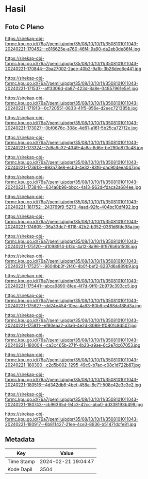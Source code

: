 # Hasil

## Foto C Plano

https://sirekap-obj-formc.kpu.go.id/76a7/pemilu/pdpr/35/08/10/10/11/3508101011043-20240221-170452--c816625e-a760-46f4-9a90-da2eb3de86f4.jpg

https://sirekap-obj-formc.kpu.go.id/76a7/pemilu/pdpr/35/08/10/10/11/3508101011043-20240221-170844--2ba27002-2ace-40b2-9a1b-3b26dec6e441.jpg

https://sirekap-obj-formc.kpu.go.id/76a7/pemilu/pdpr/35/08/10/10/11/3508101011043-20240221-171537--aff3306d-da87-423d-8a8e-04857961e5e1.jpg

https://sirekap-obj-formc.kpu.go.id/76a7/pemilu/pdpr/35/08/10/10/11/3508101011043-20240221-171913--0c720551-0833-41f5-856e-d2eec721385b.jpg

https://sirekap-obj-formc.kpu.go.id/76a7/pemilu/pdpr/35/08/10/10/11/3508101011043-20240221-173027--0bf0676c-308c-4d61-a161-5b25ca727f2e.jpg

https://sirekap-obj-formc.kpu.go.id/76a7/pemilu/pdpr/35/08/10/10/11/3508101011043-20240221-173324--2d6a9c32-4349-4a8a-8d6e-be290d873c48.jpg

https://sirekap-obj-formc.kpu.go.id/76a7/pemilu/pdpr/35/08/10/10/11/3508101011043-20240221-173613--993a73e8-ecb3-4e32-83f6-dac904eea047.jpg

https://sirekap-obj-formc.kpu.go.id/76a7/pemilu/pdpr/35/08/10/10/11/3508101011043-20240221-173848--634a8b98-bbcc-4a13-962d-fdaca2a684ee.jpg

https://sirekap-obj-formc.kpu.go.id/76a7/pemilu/pdpr/35/08/10/10/11/3508101011043-20240221-181752--243769f9-5270-4aad-92fc-404bc10df492.jpg

https://sirekap-obj-formc.kpu.go.id/76a7/pemilu/pdpr/35/08/10/10/11/3508101011043-20240221-174605--36a33dc7-6118-42b2-b352-0361d6fdc98a.jpg

https://sirekap-obj-formc.kpu.go.id/76a7/pemilu/pdpr/35/08/10/10/11/3508101011043-20240221-175120--d1098914-b13c-4a12-8a96-6f976b6b1508.jpg

https://sirekap-obj-formc.kpu.go.id/76a7/pemilu/pdpr/35/08/10/10/11/3508101011043-20240221-175251--9604bb3f-2f40-4b0f-bef2-8237d6a889b9.jpg

https://sirekap-obj-formc.kpu.go.id/76a7/pemilu/pdpr/35/08/10/10/11/3508101011043-20240221-175441--abca9890-8fee-4f7d-9ff0-2b979c393cc5.jpg

https://sirekap-obj-formc.kpu.go.id/76a7/pemilu/pdpr/35/08/10/10/11/3508101011043-20240221-175627--dd24e454-10ea-4a83-80b6-e468da188d3a.jpg

https://sirekap-obj-formc.kpu.go.id/76a7/pemilu/pdpr/35/08/10/10/11/3508101011043-20240221-175811--ef80eaa2-a3a6-4e2d-8089-ff0801c8d507.jpg

https://sirekap-obj-formc.kpu.go.id/76a7/pemilu/pdpr/35/08/10/10/11/3508101011043-20240221-180004--ca3c465b-271f-4b23-a9ae-6c2e7dc67053.jpg

https://sirekap-obj-formc.kpu.go.id/76a7/pemilu/pdpr/35/08/10/10/11/3508101011043-20240221-180300--c2d5b002-1295-49c9-b7ac-c08c1d722b87.jpg

https://sirekap-obj-formc.kpu.go.id/76a7/pemilu/pdpr/35/08/10/10/11/3508101011043-20240221-180516--4d342db6-4bef-458a-8e71-508c42e3c3e2.jpg

https://sirekap-obj-formc.kpu.go.id/76a7/pemilu/pdpr/35/08/10/10/11/3508101011043-20240221-180743--cb96365d-94c3-42cc-aba0-dd338193b498.jpg

https://sirekap-obj-formc.kpu.go.id/76a7/pemilu/pdpr/35/08/10/10/11/3508101011043-20240221-180917--6b811427-21ee-4ce3-8936-b51471dcfe81.jpg


## Metadata

| Key        | Value               |
| ---------- | ------------------- |
| Time Stamp | 2024-02-21 19:04:47 |
| Kode Dapil | 3504                |



